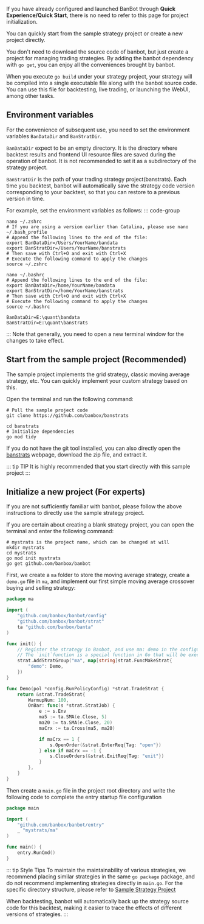 If you have already configured and launched BanBot through **Quick Experience/Quick Start**, there is no need to refer to this page for project initialization.

You can quickly start from the sample strategy project or create a new project directly.

You don't need to download the source code of banbot, but just create a project for managing trading strategies. By adding the banbot dependency with `go get`, you can enjoy all the conveniences brought by banbot.

When you execute `go build` under your strategy project, your strategy will be compiled into a single executable file along with the banbot source code. You can use this file for backtesting, live trading, or launching the WebUI, among other tasks.

## Environment variables
For the convenience of subsequent use, you need to set the environment variables `BanDataDir` and `BanStratDir`.

`BanDataDir` expect to be an empty directory. It is the directory where backtest results and frontend UI resource files are saved during the operation of banbot. It is not recommended to set it as a subdirectory of the strategy project.

`BanStratDir` is the path of your trading strategy project(banstrats). Each time you backtest, banbot will automatically save the strategy code version corresponding to your backtest, so that you can restore to a previous version in time.

For example, set the environment variables as follows:
::: code-group

```shell [MacOS]
nano ~/.zshrc
# If you are using a version earlier than Catalina, please use nano ~/.bash_profile
# Append the following lines to the end of the file:
export BanDataDir=/Users/YourName/bandata
export BanStratDir=/Users/YourName/banstrats
# Then save with Ctrl+O and exit with Ctrl+X
# Execute the following command to apply the changes
source ~/.zshrc
```

```shell [Linux]
nano ~/.bashrc
# Append the following lines to the end of the file:
export BanDataDir=/home/YourName/bandata
export BanStratDir=/home/YourName/banstrats
# Then save with Ctrl+O and exit with Ctrl+X
# Execute the following command to apply the changes
source ~/.bashrc
```

```text [Windows]
BanDataDir=E:\quant\bandata
BanStratDir=E:\quant\banstrats
```
:::
Note that generally, you need to open a new terminal window for the changes to take effect.

## Start from the sample project (Recommended)
The sample project implements the grid strategy, classic moving average strategy, etc. You can quickly implement your custom strategy based on this.

Open the terminal and run the following command:
```shell
# Pull the sample project code
git clone https://github.com/banbox/banstrats

cd banstrats
# Initialize dependencies
go mod tidy
```
If you do not have the git tool installed, you can also directly open the [banstrats](https://github.com/banbox/banstrats) webpage, download the zip file, and extract it.

::: tip TIP
It is highly recommended that you start directly with this sample project
:::

## Initialize a new project (For experts)
If you are not sufficiently familiar with banbot, please follow the above instructions to directly use the sample strategy project.

If you are certain about creating a blank strategy project, you can open the terminal and enter the following command:
```shell
# mystrats is the project name, which can be changed at will
mkdir mystrats
cd mystrats
go mod init mystrats
go get github.com/banbox/banbot
```
First, we create a `ma` folder to store the moving average strategy, create a `demo.go` file in `ma`, and implement our first simple moving average crossover buying and selling strategy:
```go
package ma

import (
	"github.com/banbox/banbot/config"
	"github.com/banbox/banbot/strat"
	ta "github.com/banbox/banta"
)

func init() {
	// Register the strategy in Banbot, and use ma: demo in the configuration file to reference this strategy later
	// The `init`function is a special function in Go that will be executed immediately when the current package is imported
	strat.AddStratGroup("ma", map[string]strat.FuncMakeStrat{
		"demo": Demo,
	})
}

func Demo(pol *config.RunPolicyConfig) *strat.TradeStrat {
	return &strat.TradeStrat{
		WarmupNum: 100,
		OnBar: func(s *strat.StratJob) {
			e := s.Env
			ma5 := ta.SMA(e.Close, 5)
			ma20 := ta.SMA(e.Close, 20)
			maCrx := ta.Cross(ma5, ma20)

			if maCrx == 1 {
				s.OpenOrder(&strat.EnterReq{Tag: "open"})
			} else if maCrx == -1 {
				s.CloseOrders(&strat.ExitReq{Tag: "exit"})
			}
		},
	}
}
```
Then create a `main.go` file in the project root directory and write the following code to complete the entry startup file configuration
```go
package main

import (
	"github.com/banbox/banbot/entry"
	_ "mystrats/ma"
)

func main() {
	entry.RunCmd()
}
```
::: tip Style Tips
To maintain the maintainability of various strategies, we recommend placing similar strategies in the same `go package` package, and do not recommend implementing strategies directly in `main.go`. For the specific directory structure, please refer to [Sample Strategy Project](https://github.com/banbox/banstrats)

When backtesting, banbot will automatically back up the strategy source code for this backtest, making it easier to trace the effects of different versions of strategies.
:::
